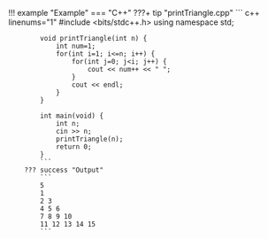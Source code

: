 !!! example "Example"
    === "C++"
        ???+ tip "printTriangle.cpp"
            ``` c++ linenums="1"
            #include <bits/stdc++.h>
            using namespace std;

            void printTriangle(int n) {
                int num=1;
                for(int i=1; i<=n; i++) {
                    for(int j=0; j<i; j++) {
                        cout << num++ << " ";
                    }
                    cout << endl;
                }
            }

            int main(void) {
                int n;
                cin >> n;
                printTriangle(n);
                return 0;
            }
            ```
        ??? success "Output"
            ```
            5
            1 
            2 3 
            4 5 6 
            7 8 9 10 
            11 12 13 14 15
            ```